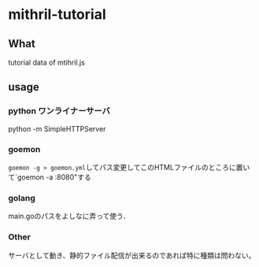 # mithril-tutorial
## What
tutorial data of mtihril.js

## usage
### python ワンライナーサーバ
  python -m SimpleHTTPServer

### goemon
`goemon -g > goemon.yml`してパス変更してこのHTMLファイルのところに置いて`goemon -a :8080"する

### golang
main.goのパスをよしなに弄って使う．

### Other
サーバとして動き、静的ファイル配信が出来るのであれば特に種類は問わない。
